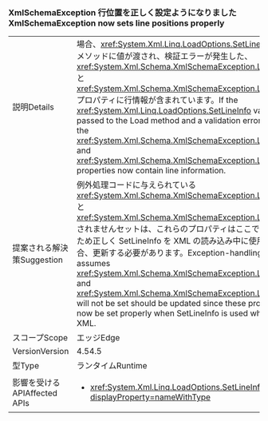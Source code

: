 ### <a name="xmlschemaexception-now-sets-line-positions-properly"></a><span data-ttu-id="fe808-101">XmlSchemaException 行位置を正しく設定ようになりました</span><span class="sxs-lookup"><span data-stu-id="fe808-101">XmlSchemaException now sets line positions properly</span></span>

|   |   |
|---|---|
|<span data-ttu-id="fe808-102">説明</span><span class="sxs-lookup"><span data-stu-id="fe808-102">Details</span></span>|<span data-ttu-id="fe808-103">場合、<xref:System.Xml.Linq.LoadOptions.SetLineInfo>ロード メソッドに値が渡され、検証エラーが発生した、<xref:System.Xml.Schema.XmlSchemaException.LineNumber>と<xref:System.Xml.Schema.XmlSchemaException.LinePosition>プロパティに行情報が含まれています。</span><span class="sxs-lookup"><span data-stu-id="fe808-103">If the <xref:System.Xml.Linq.LoadOptions.SetLineInfo> value is passed to the Load method and a validation error occurs, the <xref:System.Xml.Schema.XmlSchemaException.LineNumber> and <xref:System.Xml.Schema.XmlSchemaException.LinePosition> properties now contain line information.</span></span>|
|<span data-ttu-id="fe808-104">提案される解決策</span><span class="sxs-lookup"><span data-stu-id="fe808-104">Suggestion</span></span>|<span data-ttu-id="fe808-105">例外処理コードに与えられている<xref:System.Xml.Schema.XmlSchemaException.LineNumber>と<xref:System.Xml.Schema.XmlSchemaException.LinePosition>されませんセットは、これらのプロパティはここで設定されるため正しく SetLineInfo を XML の読み込み中に使用する場合、更新する必要があります。</span><span class="sxs-lookup"><span data-stu-id="fe808-105">Exception-handling code that assumes <xref:System.Xml.Schema.XmlSchemaException.LineNumber> and <xref:System.Xml.Schema.XmlSchemaException.LinePosition> will not be set should be updated since these properties will now be set properly when SetLineInfo is used while loading XML.</span></span>|
|<span data-ttu-id="fe808-106">スコープ</span><span class="sxs-lookup"><span data-stu-id="fe808-106">Scope</span></span>|<span data-ttu-id="fe808-107">エッジ</span><span class="sxs-lookup"><span data-stu-id="fe808-107">Edge</span></span>|
|<span data-ttu-id="fe808-108">Version</span><span class="sxs-lookup"><span data-stu-id="fe808-108">Version</span></span>|<span data-ttu-id="fe808-109">4.5</span><span class="sxs-lookup"><span data-stu-id="fe808-109">4.5</span></span>|
|<span data-ttu-id="fe808-110">型</span><span class="sxs-lookup"><span data-stu-id="fe808-110">Type</span></span>|<span data-ttu-id="fe808-111">ランタイム</span><span class="sxs-lookup"><span data-stu-id="fe808-111">Runtime</span></span>|
|<span data-ttu-id="fe808-112">影響を受ける API</span><span class="sxs-lookup"><span data-stu-id="fe808-112">Affected APIs</span></span>|<ul><li><xref:System.Xml.Linq.LoadOptions.SetLineInfo?displayProperty=nameWithType></li></ul>|

